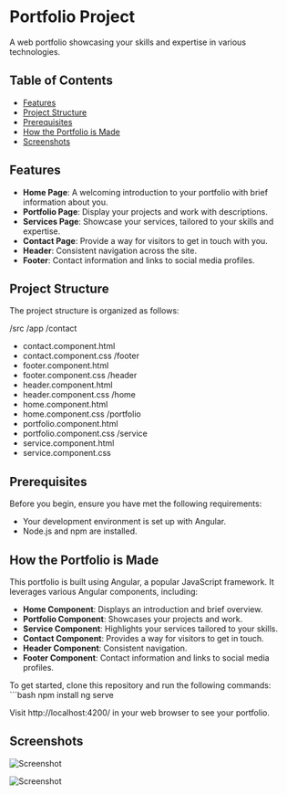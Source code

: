 # Portfolio Project

A web portfolio showcasing your skills and expertise in various technologies.

## Table of Contents

- [Features](#features)
- [Project Structure](#project-structure)
- [Prerequisites](#prerequisites)
- [How the Portfolio is Made](#how-the-portfolio-is-made)
- [Screenshots](#screenshots)

## Features

- **Home Page**: A welcoming introduction to your portfolio with brief information about you.
- **Portfolio Page**: Display your projects and work with descriptions.
- **Services Page**: Showcase your services, tailored to your skills and expertise.
- **Contact Page**: Provide a way for visitors to get in touch with you.
- **Header**: Consistent navigation across the site.
- **Footer**: Contact information and links to social media profiles.

## Project Structure

The project structure is organized as follows:

/src
/app
/contact
- contact.component.html
- contact.component.css
/footer
- footer.component.html
- footer.component.css
/header
- header.component.html
- header.component.css
/home
- home.component.html
- home.component.css
/portfolio
- portfolio.component.html
- portfolio.component.css
/service
- service.component.html
- service.component.css


## Prerequisites

Before you begin, ensure you have met the following requirements:

- Your development environment is set up with Angular.
- Node.js and npm are installed.

## How the Portfolio is Made

This portfolio is built using Angular, a popular JavaScript framework. It leverages various Angular components, including:

- **Home Component**: Displays an introduction and brief overview.
- **Portfolio Component**: Showcases your projects and work.
- **Service Component**: Highlights your services tailored to your skills.
- **Contact Component**: Provides a way for visitors to get in touch.
- **Header Component**: Consistent navigation.
- **Footer Component**: Contact information and links to social media profiles.

To get started, clone this repository and run the following commands:
    ```bash
    npm install
    ng serve

Visit http://localhost:4200/ in your web browser to see your portfolio.

## Screenshots
![Screenshot](https://drive.google.com/uc?id=1ICGEwY6b3Cp8da3DYcEvgf0Mwab3B6I1)

![Screenshot](https://drive.google.com/uc?id=1lVqavvl4s1kabvO321i_FdYX1Vetmsnk)
